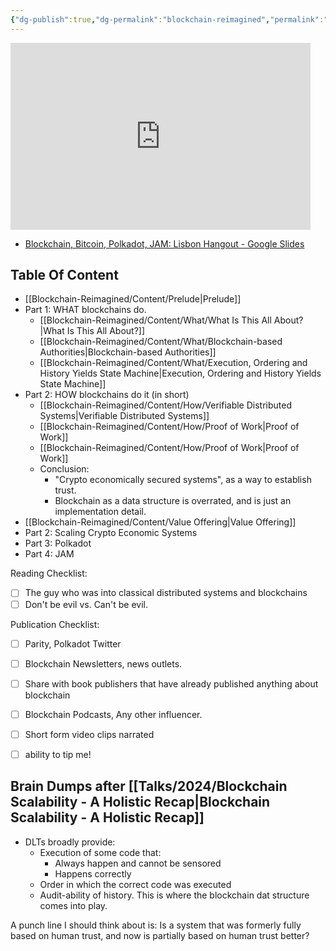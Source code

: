 ```yaml
---
{"dg-publish":true,"dg-permalink":"blockchain-reimagined","permalink":"/blockchain-reimagined/","hide":true,"created":"2024-07-12T16:35:17.118+01:00","updated":"2024-12-29T11:41:15.156+00:00"}
---
```


<iframe src="https://docs.google.com/presentation/d/e/2PACX-1vQb_OXXMBQFHJTbUDDOm-UePQzf_oigtaX1kG8jlpuUXBuw-yrL3nutul3OJReByj3FW5RqAKw6QQdu/embed?start=false&loop=false&delayms=3000" frameborder="0" width="480" height="299" allowfullscreen="true" mozallowfullscreen="true" webkitallowfullscreen="true"></iframe>

- [Blockchain, Bitcoin, Polkadot, JAM: Lisbon Hangout - Google Slides](https://docs.google.com/presentation/d/1UPmnISt8OH8CzgxbY2q9kX34rYP8Me-0qkLoiSXPyAQ/edit?usp=sharing)
## Table Of Content
- [[Blockchain-Reimagined/Content/Prelude\|Prelude]]
- Part 1: WHAT blockchains do. 
	- [[Blockchain-Reimagined/Content/What/What Is This All About?\|What Is This All About?]]
	- [[Blockchain-Reimagined/Content/What/Blockchain-based Authorities\|Blockchain-based Authorities]]
	- [[Blockchain-Reimagined/Content/What/Execution, Ordering and History Yields State Machine\|Execution, Ordering and History Yields State Machine]]
- Part 2: HOW blockchains do it (in short)
	- [[Blockchain-Reimagined/Content/How/Verifiable Distributed Systems\|Verifiable Distributed Systems]]
	- [[Blockchain-Reimagined/Content/How/Proof of Work\|Proof of Work]]
	- [[Blockchain-Reimagined/Content/How/Proof of Work\|Proof of Work]]
	- Conclusion: 
		- "Crypto economically secured systems", as a way to establish trust. 
		- Blockchain as a data structure is overrated, and is just an implementation detail. 
-  [[Blockchain-Reimagined/Content/Value Offering\|Value Offering]]
- Part 2: Scaling Crypto Economic Systems
- Part 3: Polkadot 
- Part 4: JAM 

Reading Checklist: 
- [ ] The guy who was into classical distributed systems and blockchains
- [ ] Don't be evil vs. Can't be evil. 

Publication Checklist: 
- [ ] Parity, Polkadot Twitter
- [ ] Blockchain Newsletters, news outlets. 
- [ ] Share with book publishers that have already published anything about blockchain
- [ ] Blockchain Podcasts, Any other influencer. 
- [ ] Short form video clips narrated
- [ ] ability to tip me! 


## Brain Dumps after [[Talks/2024/Blockchain Scalability - A Holistic Recap\|Blockchain Scalability - A Holistic Recap]]

- DLTs broadly provide: 
	- Execution of some code that: 
		- Always happen and cannot be sensored
		- Happens correctly
	- Order in which the correct code was executed
	- Audit-ability of history. This is where the blockchain dat structure comes into play.

A punch line I should think about is: Is a system that was formerly fully based on human trust, and now is partially based on human trust better? 